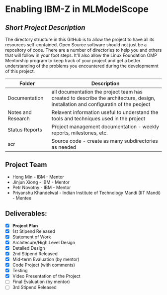 # Enabling IBM-Z in MLModelScope
## *Short Project Description*
The directory structure in this GitHub is to allow the project to have all its resources self-contained.
Open Source software should not just be a repository of code.  There are a number of directories to help you and others that will 
follow in your foot steps.  It'll also allow the Linux Foundation OMP Mentorship program to keep track of your project and get
a better understanding of the problems you encountered during the developmemnt of this project.

| Folder | Description |
|---|---|
| Documentation |  all documentation the project team has created to describe the architecture, design, installation and configuratin of the peoject |
| Notes and Research | Relavent information useful to understand the tools and techniques used in the project |
| Status Reports | Project management documentation - weekly reports, milestones, etc. |
| scr | Source code - create as many subdirectories as needed |

## Project Team
- Hong Min - IBM - Mentor
- Jinjun Xiong - IBM - Mentor
- Petr Novotny - IBM - Mentor
- Priyanshu Khandelwal - Indian Institute of Technology Mandi (IIT Mandi) - Mentee

## Deliverables:
- [X] **Project Plan**
- [X] 1st Stipend Released
- [x] Statement of Work
- [x] Architecure/High Level Design
- [x] Detailed Design
- [x] 2nd Stipend Released
- [x] Mid-term Evaluation (by mentor)
- [x] Code Project (with comments)
- [x] Testing
- [x] Video Presentation of the Project
- [ ] Final Evaluation (by mentor)
- [ ] 3rd Stipend Released
